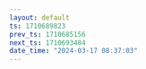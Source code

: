 ```yaml
---
layout: default
ts: 1710689823
prev_ts: 1710685156
next_ts: 1710693484
date_time: "2024-03-17 08:37:03"
---
```

